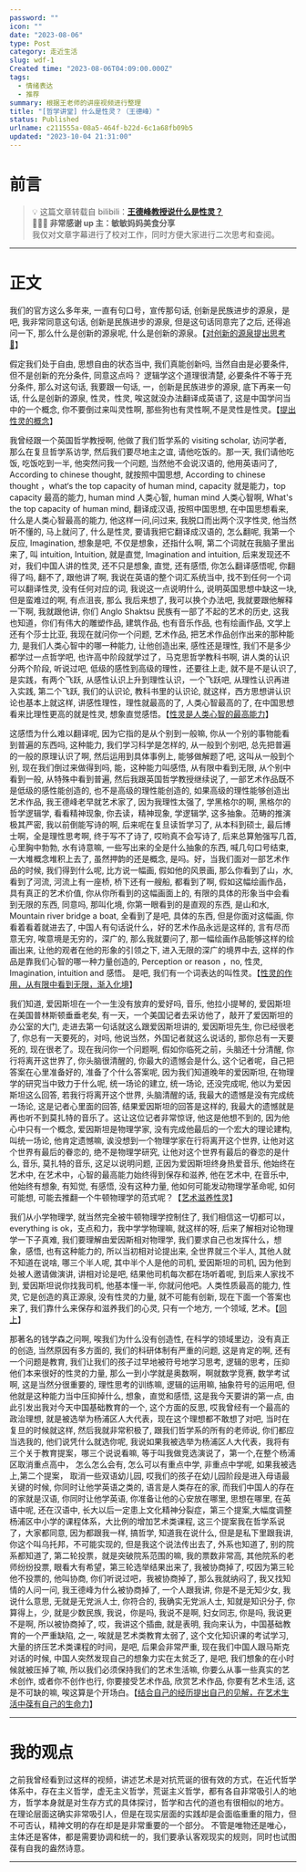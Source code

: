 ```yaml
---
password: ""
icon: ""
date: "2023-08-06"
type: Post
category: 走近生活
slug: wdf-1
Created time: "2023-08-06T04:09:00.000Z"
tags:
  - 情绪表达
  - 推荐
summary: 根据王老师的讲座视频进行整理
title: "[哲学讲堂] 什么是性灵？（王德峰）"
status: Published
urlname: c211555a-08a5-464f-b22d-6c1a68fb09b5
updated: "2023-10-04 21:31:00"
---
```


# 前言

> 💡 这篇文章转载自 bilibili：[**王德峰教授说什么是性灵？**](https://www.bilibili.com/video/BV1HP411t7Sk/?spm_id_from=333.1007.tianma.1-2-2.click&vd_source=237e295a40d7aaea043ead8c0d2c78ab)  
> **🌹🌹🌹 非常感谢 up 主：敏敏妈妈美食分享**  
> 我仅对文章字幕进行了校对工作，同时方便大家进行二次思考和查阅。

---

# 正文

我们的官方这么多年来, 一直有句口号，宣传那句话, 创新是民族进步的源泉，是吧, 我非常同意这句话, 创新是民族进步的源泉, 但是这句话同意完了之后, 还得追问一下, 那么什么是创新的源泉呢, 什么是创新的源泉。【<u>对创新的源泉提出思考 🤔</u>】

假定我们处于自由, 思想自由的状态当中, 我们真能创新吗, 当然自由是必要条件, 但不是创新的充分条件, 同意这点吗？ 逻辑学这个道理很清楚, 必要条件不等于充分条件, 那么对这句话, 我要跟一句话, 一，创新是民族进步的源泉, 底下再来一句话, 什么是创新的源泉, 性灵，性灵, 唉这就没办法翻译成英语了, 这是中国学问当中的一个概念, 你不要倒过来叫灵性啊, 那些狗也有灵性啊,不是灵性是性灵。【<u>提出性灵的概念</u>】

我曾经跟一个英国哲学教授啊, 他做了我们哲学系的 visiting scholar, 访问学者, 那么在复旦哲学系访学, 然后我们要尽地主之谊, 请他吃饭的。那一天, 我们请他吃饭, 吃饭吃到一半, 他突然问我一个问题, 当然他不会说汉语的, 他用英语问了, According to chinese thought, 就按照中国思想, According to chinese thought ，what‘s the top capacity of human mind, capacity 就是能力，top capacity 最高的能力, human mind 人类心智, human mind 人类心智啊, What's the top capacity of human mind, 翻译成汉语, 按照中国思想, 在中国思想看来, 什么是人类心智最高的能力, 他这样一问,问过来, 我脱口而出两个汉字性灵, 他当然听不懂的, 马上就问了, 什么是性灵, 要请我把它翻译成汉语的, 怎么翻呢, 我第一个反应, Imagination, 想象是吧, 不仅是想象，还指什么啊, 第二个词就在我脑子里出来了, 叫 intuition, Intuition, 就是直觉, Imagination and intuition, 后来发现还不对，我们中国人讲的性灵, 还不只是想象, 直觉, 还有感悟, 你怎么翻译感悟呢, 你翻得了吗, 翻不了, 跟他讲了啊, 我说在英语的整个词汇系统当中, 找不到任何一个词可以翻译性灵, 没有任何对应的词, 我说这一点说明什么, 说明英国思想中缺这一块, 但是蛮难过的啊, 有点沮丧, 那么 我后来想了, 我可以换个办法吧, 我就要跟他解释一下啊, 我就跟他讲, 你们 Anglo Shaktsu 民族有一部了不起的艺术的历史, 这我也知道，你们有伟大的雕塑作品, 建筑作品, 也有音乐作品, 也有绘画作品, 文学上还有个莎士比亚, 我现在就问你一个问题, 艺术作品, 把艺术作品创作出来的那种能力, 是我们人类心智中的哪一种能力, 让他创造出来, 感性还是理性, 我们不是多少都学过一点哲学吧, 也许高中阶段就学过了，马克思哲学教科书啊, 讲人类的认识分两个阶段, 听说过吧, 低级的感性到高级的理性，还要往上走, 就不是不是认识了, 是实践，有两个飞跃, 从感性认识上升到理性认识，一个飞跃吧, 从理性认识再进入实践, 第二个飞跃, 我们的认识论, 教科书里的认识论, 就这样，西方思想讲认识论也基本上就这样, 讲感性理性，理性就最高的了, 人类心智最高的了, 在中国思想看来比理性更高的就是性灵, 想象直觉感悟。【<u>性灵是人类心智的最高能力</u>】

这感悟为什么难以翻译呢, 因为它指的是从个别到一般嘛, 你从一个别的事物能看到普遍的东西吗, 这种能力, 我们学习科学是怎样的, 从一般到个别吧, 总先把普遍的一般的原理认识了啊, 然后运用到具体事例上, 能够做解题了吧, 这叫从一般到个别, 现在我们倒过来做得到吗, 能，这种能力叫感悟, 从有限中看到无限, 从个别中看到一般, 从特殊中看到普遍, 然后我跟英国哲学教授继续说了, 一部艺术作品既不是低级的感性能创造的, 也不是高级的理性能创造的, 如果高级的理性能够创造出艺术作品, 我王德峰老早就艺术家了, 因为我理性太强了, 学黑格尔的啊, 黑格尔的哲学逻辑学, 看看精神现象, 你去读，精神现象, 学逻辑学, 这多抽象。范畴的推演极其严密, 我以前倒能写诗的啊, 后来呢在复旦读哲学习了, 从本科到硕士, 最后博士啊，全是理性思考啊, 终于写不了诗了, 哎哟真不会写诗了, 后来总算勉强写几首, 心里胸中勃勃, 水有诗意嘛, 一些写出来的全是什么抽象的东西, 喊几句口号结束, 一大堆概念堆积上去了, 虽然押韵的还是概念, 是吗。好，当我们面对一部艺术作品的时候, 我们得到什么呢, 比方说一幅画, 假如他的风景画, 那么你看到了山，水, 看到了河流, 河流上有一座桥, 桥下还有一艘船, 都看到了啊, 假如这幅绘画作品，具有真正的艺术价值, 你从你所看到的这幅画面上的, 有限的具体的形象当中会看到无限的东西, 同意吗, 那叫化境, 你第一眼看到的是直观的东西, 是山和水, Mountain river bridge a boat, 全看到了是吧, 具体的东西, 但是你面对这幅画, 你看着看着就进去了, 中国人有句话说什么，好的艺术作品永远是这样的, 言有尽而意无穷, 唉意境是无穷的，深广的, 那么我就要问了, 那一幅绘画作品能够这样的绘画出来, 让他的观者在他的形象的引领之下, 进入无限的深广的境界中去, 这样的作品是靠我们心智的哪一种力量创造的, Perception or reason ，no, 性灵, Imagination, intuition and 感悟。 是吧, 我们有一个词表达的叫性灵。【<u>性灵的作用，从有限中看到无限，渐入化境</u>】

我们知道, 爱因斯坦在一个一生没有放弃的爱好吗, 音乐, 他拉小提琴的, 爱因斯坦在美国普林斯顿垂垂老矣, 有一天，一个美国记者去采访他了，敲开了爱因斯坦的办公室的大门, 走进去第一句话就这么跟爱因斯坦讲的, 爱因斯坦先生, 你已经很老了, 你总有一天要死的，对吗, 他说当然，外国记者就这么说话的, 那你总有一天要死的, 现在很老了。现在我问你一个问题啊, 假如你临死之前，头脑还十分清醒, 你行将离开这世界了, 你头脑很清醒的, 你最大的遗憾会是什么, 这个记者呢，自己把答案在心里准备好的, 准备了个什么答案呢, 因为我们知道晚年的爱因斯坦, 在物理学的研究当中致力于什么呢, 统一场论的建立, 统一场论, 还没完成呢, 他以为爱因斯坦这么回答, 若我行将离开这个世界, 头脑清醒的话, 我最大的遗憾是没有完成统一场论, 这是记者心里面的回答, 结果爱因斯坦的回答是这样的, 我最大的遗憾就是再也听不到莫扎特的音乐了。这让这位记者非常惊讶, 他这是他想不到的, 因为他心中只有一个概念, 爱因斯坦是物理学家, 没有完成他最后的一个宏大的理论建构, 叫统一场论, 他肯定遗憾嘛, 诶没想到一个物理学家在行将离开这个世界, 让他对这个世界有最后的眷恋的, 绝不是物理学研究, 让他对这个世界有最后的眷恋的是什么, 音乐, 莫扎特的音乐, 这足以说明问题, 正因为爱因斯坦终身热爱音乐, 他始终在艺术中, 在艺术中，心智的最高能力始终得到保存和滋养, 他在艺术中, 在音乐中, 他始终有想象, 有知觉, 有感悟, 没有这种力量, 他如何可能发动物理学革命呢, 如何可能想, 可能去推翻一个牛顿物理学的范式呢？【<u>艺术滋养性灵</u>】

我们从小学物理学, 就当然完全被牛顿物理学控制住了, 我们相信这一切都可以，everything is ok，支点和力，我中学学物理嘛, 就这样的呀, 后来了解相对论物理学一下子真难, 我们要理解由爱因斯相对物理学, 我们要求自己也发挥什么，想象，感悟, 也有这种能力的, 所以当初相对论提出来, 全世界就三个半人, 其他人就不知道在说啥, 哪三个半人呢, 其中半个人是他的司机, 爱因斯坦的司机, 因为他到处被人邀请做演讲, 讲相对论是吧, 结果他司机每次都在场听着呢, 到后来人家找不到, 爱因斯坦说你找我司机, 他基本懂一半, 你就问他吧。人类性质最高的能力, 性灵, 它是创造的真正源泉, 没有性灵的力量, 就不可能有创新, 现在下面一个答案也来了, 我们靠什么来保存和滋养我们的心灵, 只有一个地方, 一个领域, 艺术。【<u>同上</u>】

那著名的钱学森之问啊, 唉我们为什么没有创造性, 在科学的领域里边，没有真正的创造, 当然原因有多方面的, 我们的科研体制有严重的问题, 这是肯定的啊, 还有一个问题是教育, 我们让我们的孩子过早地被符号地学习思考, 逻辑的思考，压抑他们本来很好的性灵的力量, 那么一到小学就是奥数啊，啊就数学竞赛, 数学考试啊, 这是当然分很重要的, 理性思考的训练嘛, 逻辑的运用嘛, 抽象符号的运用吧, 但他就是这种能力当中压抑掉什么, 想象，直觉和感悟, 这是我今天要讲的第一点, 由此引发出我对今天中国基础教育的一个, 这个方面的反思, 哎我曾经有一个最高的政治理想, 就是被选举为杨浦区人大代表，现在这个理想都不敢想了对吧, 当时在复旦的时候就这样, 然后我就非常积极了, 跟我们哲学系的所有的老师说, 你们都应当选我的, 他们说凭什么就选你呢, 我说如果我被选举为杨浦区人大代表，我将有三个关于教育提案，哪三个说说看嘛, 等于叫我做竞选演说了，第一个,在整个杨浦区取消重点高中， 怎么怎么会有, 怎么可以有重点中学, 非重点中学呢, 如果我被选上,第二个提案， 取消一些双语幼儿园, 哎我们的孩子在幼儿园阶段是进入母语最关键的时候, 你同时让他学英语之类的, 语言是人类存在的家, 而我们中国人的存在的家就是汉语, 你同时让他学英语, 你准备让他的心安放在哪里, 思想在哪里, 在英语中呢, 还在汉语中, 长大以后一定患上文化精神分裂症，第三个提案,大幅度调整杨浦区中小学的课程体系，大比例的增加艺术类课程, 这三个提案我在哲学系说了，大家都同意, 因为都跟我一样, 搞哲学, 知道我在说什么, 但是是私下里跟我讲, 你这个叫乌托邦，不可能实现的, 但是我这个说法传出去了, 外系也知道了, 别的院系都知道了, 第二轮投票，就是突破院系范围的嘛, 我的票数非常高, 其他院系的老师纷纷投票, 眼看大有希望，第三轮选举结果出来了, 我被协商掉了, 哎因为第三轮他不投票的, 他叫协商, 你们听说过吧，我被协商掉了, 那么我就纳闷了, 我又找知情的人问一问, 我王德峰为什么被协商掉了, 一个人跟我讲, 你是不是无知少女, 我说什么意思, 无就是无党派人士, 你符合的, 我确实无党派人士, 知就是知识分子, 你算得上，少, 就是少数民族, 我说，你是吗, 我说不是啊, 妇女同志, 你是吗, 我说更不是啊, 所以被协商掉了, 哎，我讲这个插曲, 就是表明, 我向来认为，中国基础教育的一个严重缺陷, 之一, 唉就是艺术类教育太弱了, 这个文化知识课的考试学习, 大量的挤压艺术类课程的时间，是吧, 后果会非常严重, 现在我们中国人跟马斯克对话的时候, 中国人突然发现自己的想象力实在太贫乏了, 是吧, 我们想象的在小时候就被压掉了嘛, 所以我们必须保持我们的艺术生活嘛, 你要么从事一些真实的艺术创作, 或者你不创作也行, 你要接受艺术作品, 欣赏艺术作品, 你要有艺术生活, 这是不可缺的嘛, 唉这算是个开场白。【<u>结合自己的经历提出自己的见解，在艺术生活中葆有自己的生命力</u>】

---

# 我的观点

之前我曾经看到过这样的视频，讲述艺术是对抗荒诞的很有效的方式，在近代哲学体系中，存在主义哲学，虚无主义哲学，荒诞主义哲学，都有各自非常吸引人的地方，哲学本身就是对生存方式的具体探讨，哲学和古代的道也有很相似的地方。
在理论层面这确实非常吸引人，但是在现实层面的实践却是会面临重重的阻力，但不可否认，精神文明的存在却是是非常重要的一个部分。
不管是唯物还是唯心，主体还是客体，都是需要协调和统一的，我们要承认客观现实的规则，同时也试图葆有自我的盎然诗意。

---
